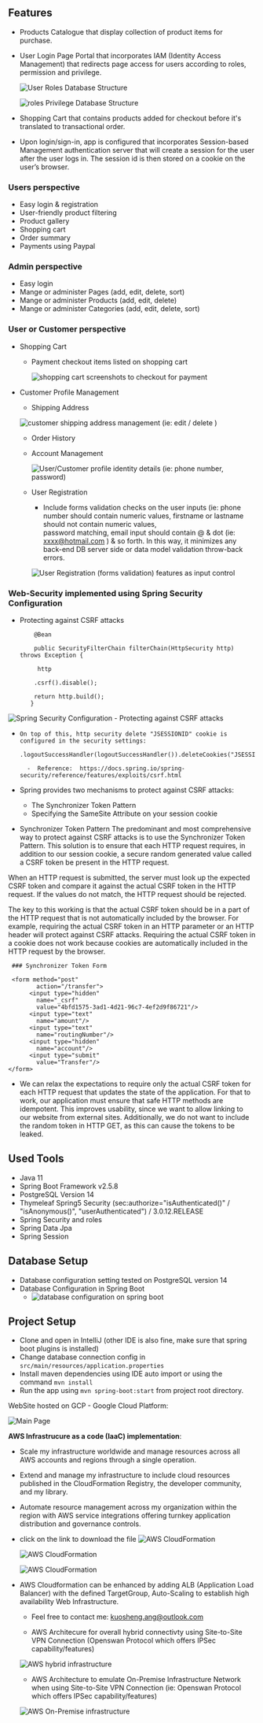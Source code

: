 

Features
--------
 - Products Catalogue that display collection of product items for purchase.
 - User Login Page Portal that incorporates IAM (Identity Access Management) that redirects page access for users 
   according to roles, permission and privilege. 
   
   ![User Roles Database Structure](/screenshots/users_roles_maintenance.PNG "User Roles Database Table")
   
   ![roles Privilege Database Structure](/screenshots/roles_privileges_maintenance.PNG "Roles Privilege Table")
   
 - Shopping Cart that contains products added for checkout before it's translated to transactional order.
 - Upon login/sign-in, app is configured that incorporates Session-based Management authentication server that will create a session for 
   the user after the user logs in. The session id is then stored on a cookie on the user’s browser.
  

### Users perspective

- Easy login & registration
- User-friendly product filtering
- Product gallery
- Shopping cart
- Order summary
- Payments using Paypal

### Admin perspective
- Easy login
- Mange or administer Pages (add, edit, delete, sort)
- Mange or administer Products (add, edit, delete)
- Mange or administer Categories (add, edit, delete, sort)


### User or Customer perspective

- Shopping Cart
  - Payment checkout items listed on shopping cart
 
    ![shopping cart screenshots to checkout for payment](/screenshots/shopping_cart.PNG "shopping cart screenshots")

- Customer Profile Management
  - Shipping Address
  
  ![customer shipping address management (ie: edit / delete )](/screenshots/customer_shipping_address.PNG "customer shipping address")

  - Order History
  - Account Management

    ![User/Customer profile identity details (ie: phone number, password)](/screenshots/customer_profile.PNG "Customer Profile")
    
  - User Registration
    - Include forms validation checks on the user inputs (ie: phone number should contain numeric values, firstname or lastname should not contain numeric values,     
      password matching, email input should contain @ & dot (ie: xxxx@hotmail.com ) & so forth.
      In this way, it minimizes any back-end DB server side or data model validation throw-back errors.
      
      
    ![ User Registration (forms validation) features as input control](/screenshots/registration_form_validation.PNG "User Registration")
      
###  Web-Security implemented using Spring Security Configuration

 -  Protecting against CSRF attacks


            @Bean

            public SecurityFilterChain filterChain(HttpSecurity http) throws Exception {

             http
    
            .csrf().disable();
    
            return http.build();
           }
  ![ Spring Security Configuration - Protecting against CSRF attacks](/screenshots/spring-security.PNG "Protecting against CSRF attacks")
-     On top of this, http security delete "JSESSIONID" cookie is configured in the security settings:   
          .logoutSuccessHandler(logoutSuccessHandler()).deleteCookies("JSESSIONID")
      
        -  Reference:  https://docs.spring.io/spring-security/reference/features/exploits/csrf.html
    
- Spring provides two mechanisms to protect against CSRF attacks:

   - The Synchronizer Token Pattern 
   - Specifying the SameSite Attribute on your session cookie
     
- Synchronizer Token Pattern
The predominant and most comprehensive way to protect against CSRF attacks is to use the Synchronizer Token Pattern. This solution is to ensure that each HTTP request requires, in addition to our session cookie, a secure random generated value called a CSRF token be present in the HTTP request.

When an HTTP request is submitted, the server must look up the expected CSRF token and compare it against the actual CSRF token in the HTTP request. If the values do not match, the HTTP request should be rejected.

The key to this working is that the actual CSRF token should be in a part of the HTTP request that is not automatically included by the browser. For example, requiring the actual CSRF token in an HTTP parameter or an HTTP header will protect against CSRF attacks. Requiring the actual CSRF token in a cookie does not work because cookies are automatically included in the HTTP request by the browser.

     ### Synchronizer Token Form
     
     <form method="post"
          	action="/transfer">
          <input type="hidden"
          	name="_csrf"
          	value="4bfd1575-3ad1-4d21-96c7-4ef2d9f86721"/>
          <input type="text"
          	name="amount"/>
          <input type="text"
          	name="routingNumber"/>
          <input type="hidden"
          	name="account"/>
          <input type="submit"
          	value="Transfer"/>
    </form>
    
 - We can relax the expectations to require only the actual CSRF token for each HTTP request that updates the state of the application. For that to work, our application must ensure that safe HTTP methods are idempotent. This improves usability, since we want to allow linking to our website from external sites. Additionally, we do not want to include the random token in HTTP GET, as this can cause the tokens to be leaked.

Used Tools
-----------
- Java 11
- Spring Boot Framework v2.5.8
- PostgreSQL Version 14
- Thymeleaf Spring5 Security (sec:authorize="isAuthenticated()" / "isAnonymous()", "userAuthenticated") / 3.0.12.RELEASE
- Spring Security and roles
- Spring Data Jpa
- Spring Session

Database Setup
---------------
 - Database configuration setting tested on PostgreSQL version 14
 - Database Configuration in Spring Boot
   - ![database configuration on spring boot](/screenshots/DataBASE_configuration.PNG "database configuration on spring")

    

Project Setup
-------------
- Clone and open in IntelliJ (other IDE is also fine, make sure that spring boot plugins is installed)
- Change database connection config in `src/main/resources/application.properties`
- Install maven dependencies using IDE auto import or using the command ``mvn install``
- Run the app using ``mvn spring-boot:start`` from project root directory.

WebSite hosted on GCP - Google Cloud Platform:

  ![Main Page](/screenshots/mainPage.PNG "Main Page hosted on GCP - Google Cloud Platform")


**AWS Infrastrucure as a code (IaaC) implementation**:
- Scale my infrastructure worldwide and manage resources across all AWS accounts and regions through a single operation.
- Extend and manage my infrastructure to include cloud resources published in the CloudFormation Registry, the developer community, and my library.
- Automate resource management across my organization within the region with AWS service integrations offering turnkey application distribution and governance controls.

- click on the link to download the file ![AWS CloudFormation](/AWSCloudFormation_Deployment%20as%20IaaC.yaml "CloudFormation-IaaC ")  

  ![AWS CloudFormation](/screenshots/AWS-CloudFormation_Events.PNG "Using AWS CloudFormation script to implement as IaaC")

  ![AWS CloudFormation](/screenshots/AWS-CloudFormation_resources.PNG "Using AWS CloudFormation script to implement as IaaC")

- AWS Cloudformation can be enhanced by adding ALB (Application Load Balancer) with the defined TargetGroup, Auto-Scaling to establish high availability Web Infrastructure.
  - Feel free to contact me: kuosheng.ang@outlook.com
 
  - AWS Architecure for overall hybrid connectivty using Site-to-Site VPN Connection (Openswan Protocol which offers IPSec capability/features)

  ![AWS hybrid infrastructure](/screenshots/AWS-Architecture-Diagram_Netflix_Web-Architecture-Web-Cloud.PNG "Overall hybrid On-Premise & Cloud Infrastructure network")
    

  - AWS Architecture to emulate On-Premise Infrastructure Network when using Site-to-Site VPN Connection (ie: Openswan Protocol which offers IPSec capability/features)
 

  ![AWS On-Premise infrastructure](/screenshots/AWS-Architecture-Diagram-Private-Cloud-On-Premise-Network.PNG "On-Premise Infrastructure network")
  

